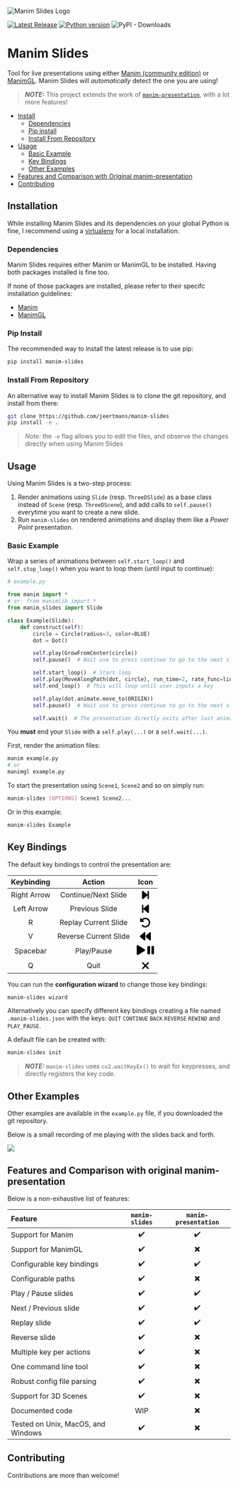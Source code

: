 ![Manim Slides Logo](https://raw.githubusercontent.com/jeertmans/manim-slides/main/static/logo.png)

[![Latest Release][pypi-version-badge]][pypi-version-url]
[![Python version][pypi-python-version-badge]][pypi-version-url]
![PyPI - Downloads](https://img.shields.io/pypi/dm/manim-slides)
# Manim Slides

Tool for live presentations using either [Manim (community edition)](https://www.manim.community/) or [ManimGL](https://3b1b.github.io/manim/). Manim Slides will *automatically* detect the one you are using!

> **_NOTE:_**  This project extends the work of [`manim-presentation`](https://github.com/galatolofederico/manim-presentation), with a lot more features!

- [Install](#install)
  * [Dependencies](#dependencies)
  * [Pip install](#pip-install)
  * [Install From Repository](#install-from-repository)
- [Usage](#usage)
  * [Basic Example](#basic-example)
  * [Key Bindings](#key-bindings)
  * [Other Examples](#other-examples)
- [Features and Comparison with Original manim-presentation](#features-and-comparison-with-original-manim-presentation)
- [Contributing](#contributing)

## Installation

While installing Manim Slides and its dependencies on your global Python is fine, I recommend using a [virtualenv](https://docs.python.org/3/tutorial/venv.html) for a local installation.

### Dependencies

Manim Slides requires either Manim or ManimGL to be installed. Having both packages installed is fine too.

If none of those packages are installed, please refer to their specifc installation guidelines:
- [Manim](https://docs.manim.community/en/stable/installation.html)
- [ManimGL](https://3b1b.github.io/manim/getting_started/installation.html)

### Pip Install

The recommended way to install the latest release is to use pip:

```bash
pip install manim-slides
```

### Install From Repository

An alternative way to install Manim Slides is to clone the git repository, and install from there:

```bash
git clone https://github.com/jeertmans/manim-slides
pip install -e .
```

> *Note:* the `-e` flag allows you to edit the files, and observe the changes directly when using Manim Slides

## Usage

Using Manim Slides is a two-step process:
1. Render animations using `Slide` (resp. `ThreeDSlide`) as a base class instead of `Scene` (resp. `ThreeDScene`), and add calls to `self.pause()` everytime you want to create a new slide.
2. Run `manim-slides` on rendered animations and display them like a *Power Point* presentation.

### Basic Example


Wrap a series of animations between `self.start_loop()` and `self.stop_loop()` when you want to loop them (until input to continue):

```python
# example.py

from manim import *
# or: from manimlib import *
from manim_slides import Slide

class Example(Slide):
    def construct(self):
        circle = Circle(radius=3, color=BLUE)
        dot = Dot()

        self.play(GrowFromCenter(circle))
        self.pause()  # Wait use to press continue to go to the next slide

        self.start_loop()  # Start loop
        self.play(MoveAlongPath(dot, circle), run_time=2, rate_func=linear)
        self.end_loop()  # This will loop until user inputs a key

        self.play(dot.animate.move_to(ORIGIN))
        self.pause()  # Wait use to press continue to go to the next slide

        self.wait()  # The presentation directly exits after last animation
```

You **must** end your `Slide` with a `self.play(...)` or a `self.wait(...)`.

First, render the animation files:

```bash
manim example.py
# or
manimgl example.py
```

To start the presentation using `Scene1`, `Scene2` and so on simply run:

```bash
manim-slides [OPTIONS] Scene1 Scene2...
```

Or in this example:

```bash
manim-slides Example
```

##  Key Bindings

The default key bindings to control the presentation are:

|  Keybinding |          Action          | Icon |
|:-----------:|:------------------------:|:----:|
| Right Arrow |    Continue/Next Slide   | <svg height="25px" xmlns="http://www.w3.org/2000/svg" viewBox="0 0 320 512"><!--! Font Awesome Pro 6.2.0 by @fontawesome - https://fontawesome.com License - https://fontawesome.com/license (Commercial License) Copyright 2022 Fonticons, Inc. --><path d="M52.5 440.6c-9.5 7.9-22.8 9.7-34.1 4.4S0 428.4 0 416V96C0 83.6 7.2 72.3 18.4 67s24.5-3.6 34.1 4.4l192 160L256 241V96c0-17.7 14.3-32 32-32s32 14.3 32 32V416c0 17.7-14.3 32-32 32s-32-14.3-32-32V271l-11.5 9.6-192 160z"/></svg> |
|  Left Arrow |      Previous Slide      | <svg height="25px" xmlns="http://www.w3.org/2000/svg" viewBox="0 0 320 512"><!--! Font Awesome Pro 6.2.0 by @fontawesome - https://fontawesome.com License - https://fontawesome.com/license (Commercial License) Copyright 2022 Fonticons, Inc. --><path d="M267.5 440.6c9.5 7.9 22.8 9.7 34.1 4.4s18.4-16.6 18.4-29V96c0-12.4-7.2-23.7-18.4-29s-24.5-3.6-34.1 4.4l-192 160L64 241V96c0-17.7-14.3-32-32-32S0 78.3 0 96V416c0 17.7 14.3 32 32 32s32-14.3 32-32V271l11.5 9.6 192 160z"/></svg> |
|      R      |   Replay Current Slide   | <svg height="25px" xmlns="http://www.w3.org/2000/svg" viewBox="0 0 512 512"><!--! Font Awesome Pro 6.2.0 by @fontawesome - https://fontawesome.com License - https://fontawesome.com/license (Commercial License) Copyright 2022 Fonticons, Inc. --><path d="M48.5 224H40c-13.3 0-24-10.7-24-24V72c0-9.7 5.8-18.5 14.8-22.2s19.3-1.7 26.2 5.2L98.6 96.6c87.6-86.5 228.7-86.2 315.8 1c87.5 87.5 87.5 229.3 0 316.8s-229.3 87.5-316.8 0c-12.5-12.5-12.5-32.8 0-45.3s32.8-12.5 45.3 0c62.5 62.5 163.8 62.5 226.3 0s62.5-163.8 0-226.3c-62.2-62.2-162.7-62.5-225.3-1L185 183c6.9 6.9 8.9 17.2 5.2 26.2s-12.5 14.8-22.2 14.8H48.5z"/></svg> |
|      V      |   Reverse Current Slide  | <svg height="25px" xmlns="http://www.w3.org/2000/svg" viewBox="0 0 512 512"><!--! Font Awesome Pro 6.2.0 by @fontawesome - https://fontawesome.com License - https://fontawesome.com/license (Commercial License) Copyright 2022 Fonticons, Inc. --><path d="M459.5 440.6c9.5 7.9 22.8 9.7 34.1 4.4s18.4-16.6 18.4-29V96c0-12.4-7.2-23.7-18.4-29s-24.5-3.6-34.1 4.4L288 214.3V256v41.7L459.5 440.6zM256 352V256 128 96c0-12.4-7.2-23.7-18.4-29s-24.5-3.6-34.1 4.4l-192 160C4.2 237.5 0 246.5 0 256s4.2 18.5 11.5 24.6l192 160c9.5 7.9 22.8 9.7 34.1 4.4s18.4-16.6 18.4-29V352z"/></svg> |
|   Spacebar  |        Play/Pause        | <svg height="25px" xmlns="http://www.w3.org/2000/svg" viewBox="0 0 384 512"><!--! Font Awesome Pro 6.2.0 by @fontawesome - https://fontawesome.com License - https://fontawesome.com/license (Commercial License) Copyright 2022 Fonticons, Inc. --><path d="M73 39c-14.8-9.1-33.4-9.4-48.5-.9S0 62.6 0 80V432c0 17.4 9.4 33.4 24.5 41.9s33.7 8.1 48.5-.9L361 297c14.3-8.7 23-24.2 23-41s-8.7-32.2-23-41L73 39z"/></svg> <svg height="25px" xmlns="http://www.w3.org/2000/svg" viewBox="0 0 320 512"><!--! Font Awesome Pro 6.2.0 by @fontawesome - https://fontawesome.com License - https://fontawesome.com/license (Commercial License) Copyright 2022 Fonticons, Inc. --><path d="M48 64C21.5 64 0 85.5 0 112V400c0 26.5 21.5 48 48 48H80c26.5 0 48-21.5 48-48V112c0-26.5-21.5-48-48-48H48zm192 0c-26.5 0-48 21.5-48 48V400c0 26.5 21.5 48 48 48h32c26.5 0 48-21.5 48-48V112c0-26.5-21.5-48-48-48H240z"/></svg> |
|      Q      |           Quit           | <svg height="25px" xmlns="http://www.w3.org/2000/svg" viewBox="0 0 320 512"><!--! Font Awesome Pro 6.2.0 by @fontawesome - https://fontawesome.com License - https://fontawesome.com/license (Commercial License) Copyright 2022 Fonticons, Inc. --><path d="M310.6 150.6c12.5-12.5 12.5-32.8 0-45.3s-32.8-12.5-45.3 0L160 210.7 54.6 105.4c-12.5-12.5-32.8-12.5-45.3 0s-12.5 32.8 0 45.3L114.7 256 9.4 361.4c-12.5 12.5-12.5 32.8 0 45.3s32.8 12.5 45.3 0L160 301.3 265.4 406.6c12.5 12.5 32.8 12.5 45.3 0s12.5-32.8 0-45.3L205.3 256 310.6 150.6z"/></svg> |

You can run the **configuration wizard** to change those key bindings:

```bash
manim-slides wizard
```

Alternatively you can specify different key bindings creating a file named `.manim-slides.json` with the keys: `QUIT` `CONTINUE` `BACK` `REVERSE` `REWIND` and `PLAY_PAUSE`.

A default file can be created with:

```bash
manim-slides init
```

> **_NOTE:_**  `manim-slides` uses `cv2.waitKeyEx()` to wait for keypresses, and directly registers the key code.

## Other Examples

Other examples are available in the `example.py` file, if you downloaded the git repository.

Below is a small recording of me playing with the slides back and forth.

![](https://raw.githubusercontent.com/jeertmans/manim-slides/main/static/example.gif)


## Features and Comparison with original manim-presentation

Below is a non-exhaustive list of features:

| Feature | `manim-slides` | `manim-presentation` |
|:--------|:--------------:|:--------------------:|
| Support for Manim | :heavy_check_mark: | :heavy_check_mark: |
| Support for ManimGL | :heavy_check_mark: | :heavy_multiplication_x: |
| Configurable key bindings | :heavy_check_mark: | :heavy_check_mark: |
| Configurable paths | :heavy_check_mark: | :heavy_multiplication_x: |
| Play / Pause slides | :heavy_check_mark: | :heavy_check_mark: |
| Next / Previous slide | :heavy_check_mark: | :heavy_check_mark: |
| Replay slide | :heavy_check_mark: | :heavy_check_mark: |
| Reverse slide | :heavy_check_mark: | :heavy_multiplication_x: |
| Multiple key per actions | :heavy_check_mark: | :heavy_multiplication_x: |
| One command line tool | :heavy_check_mark: | :heavy_multiplication_x: |
| Robust config file parsing | :heavy_check_mark: | :heavy_multiplication_x: |
| Support for 3D Scenes | :heavy_check_mark: | :heavy_multiplication_x: |
| Documented code | WIP | :heavy_multiplication_x: |
| Tested on Unix, MacOS, and Windows | :heavy_check_mark: | :heavy_multiplication_x: |


## Contributing

Contributions are more than welcome!

[pypi-version-badge]: https://img.shields.io/pypi/v/manim-slides?label=manim-slides
[pypi-version-url]: https://pypi.org/project/manim-slides/
[pypi-python-version-badge]: https://img.shields.io/pypi/pyversions/manim-slides
